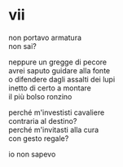 # vii

non portavo armatura  
non sai?

neppure un gregge di pecore  
avrei saputo guidare alla fonte  
o difendere dagli assalti dei lupi  
inetto di certo a montare  
il più bolso ronzino

perché m'investisti cavaliere  
contraria al destino?  
perché m'invitasti alla cura  
con gesto regale?

io non sapevo
